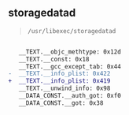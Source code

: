 ## storagedatad

> `/usr/libexec/storagedatad`

```diff

   __TEXT.__objc_methtype: 0x12d
   __TEXT.__const: 0x18
   __TEXT.__gcc_except_tab: 0x44
-  __TEXT.__info_plist: 0x422
+  __TEXT.__info_plist: 0x419
   __TEXT.__unwind_info: 0x98
   __DATA_CONST.__auth_got: 0xf0
   __DATA_CONST.__got: 0x38

```
